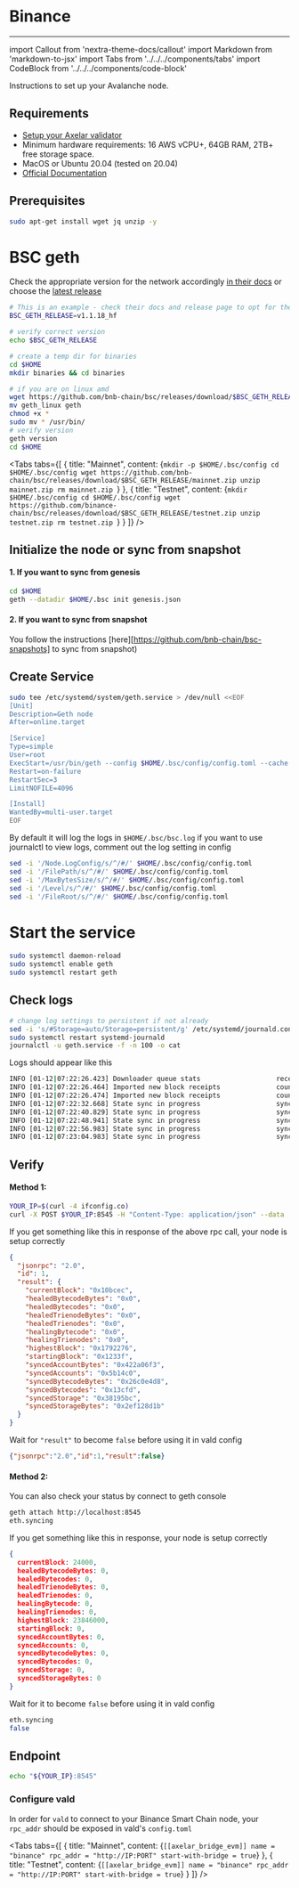 # Binance
-------------

import Callout from 'nextra-theme-docs/callout'
import Markdown from 'markdown-to-jsx'
import Tabs from '../../../components/tabs'
import CodeBlock from '../../../components/code-block'


Instructions to set up your Avalanche node.

## Requirements

- [Setup your Axelar validator](/validator/setup)
- Minimum hardware requirements: 16 AWS vCPU+, 64GB RAM, 2TB+ free storage space.
- MacOS or Ubuntu 20.04 (tested on 20.04)
- [Official Documentation](https://docs.bnbchain.org/docs/validator/fullnode/)


## Prerequisites
```bash
sudo apt-get install wget jq unzip -y
```

# BSC geth

Check the appropriate version for the network accordingly [in their docs](https://docs.bnbchain.org/docs/validator/fullnode/) or choose the [latest release](https://github.com/bnb-chain/bsc/releases)

```bash
# This is an example - check their docs and release page to opt for the right version
BSC_GETH_RELEASE=v1.1.18_hf
```
```bash
# verify correct version
echo $BSC_GETH_RELEASE

# create a temp dir for binaries
cd $HOME
mkdir binaries && cd binaries

# if you are on linux amd
wget https://github.com/bnb-chain/bsc/releases/download/$BSC_GETH_RELEASE/geth_linux
mv geth_linux geth
chmod +x *
sudo mv * /usr/bin/
# verify version
geth version
cd $HOME
```



<Tabs tabs={[
{
title: "Mainnet",
content: <CodeBlock language="bash">
{`mkdir -p $HOME/.bsc/config
cd $HOME/.bsc/config
wget https://github.com/bnb-chain/bsc/releases/download/$BSC_GETH_RELEASE/mainnet.zip
unzip mainnet.zip
rm mainnet.zip
`}
</CodeBlock>
},
{ title: "Testnet", content: <CodeBlock language="bash">
{`mkdir $HOME/.bsc/config
cd $HOME/.bsc/config
wget https://github.com/binance-chain/bsc/releases/download/$BSC_GETH_RELEASE/testnet.zip
unzip testnet.zip
rm testnet.zip
`}
</CodeBlock>
}
]} />




## Initialize the node or sync from snapshot

#### 1. If you want to sync from genesis
```bash
cd $HOME
geth --datadir $HOME/.bsc init genesis.json
```
#### 2. If you want to sync from snapshot
You follow the instructions  [here][https://github.com/bnb-chain/bsc-snapshots] to sync from snapshot)

## Create Service
```bash
sudo tee /etc/systemd/system/geth.service > /dev/null <<EOF
[Unit]
Description=Geth node
After=online.target

[Service]
Type=simple
User=root 
ExecStart=/usr/bin/geth --config $HOME/.bsc/config/config.toml --cache 8000 --rpc.allow-unprotected-txs --txlookuplimit 0 --datadir $HOME/.bsc --http --http.vhosts "*" --http.addr 0.0.0.0 --ws --ws.origins '*' --ws.addr 0.0.0.0 --http.port 8545
Restart=on-failure
RestartSec=3
LimitNOFILE=4096

[Install]
WantedBy=multi-user.target
EOF
```

By default it will log the logs in `$HOME/.bsc/bsc.log` if you want to use journalctl to view logs, comment out the log setting in config
```bash
sed -i '/Node.LogConfig/s/^/#/' $HOME/.bsc/config/config.toml
sed -i '/FilePath/s/^/#/' $HOME/.bsc/config/config.toml
sed -i '/MaxBytesSize/s/^/#/' $HOME/.bsc/config/config.toml
sed -i '/Level/s/^/#/' $HOME/.bsc/config/config.toml
sed -i '/FileRoot/s/^/#/' $HOME/.bsc/config/config.toml
```
# Start the service
```bash
sudo systemctl daemon-reload
sudo systemctl enable geth
sudo systemctl restart geth
```
## Check logs

```bash
# change log settings to persistent if not already
sed -i 's/#Storage=auto/Storage=persistent/g' /etc/systemd/journald.conf
sudo systemctl restart systemd-journald
journalctl -u geth.service -f -n 100 -o cat
```

Logs should appear like this

```bash
INFO [01-12|07:22:26.423] Downloader queue stats                   receiptTasks=118 blockTasks=34418 itemSize=658.90B throttle=8192
INFO [01-12|07:22:26.464] Imported new block receipts              count=91   elapsed=39.135ms  number=80616      hash=f2b5af..d57e5c age=2y4mo3w size=39.74KiB
INFO [01-12|07:22:26.474] Imported new block receipts              count=6    elapsed=9.733ms   number=80622      hash=f79d09..1c21f6 age=2y4mo3w size=7.06KiB
INFO [01-12|07:22:32.668] State sync in progress                   synced=0.40% state=1.41GiB   accounts=699,027@129.75MiB slots=5,819,860@1.19GiB   codes=14583@102.87MiB eta=4h55m52.376s
INFO [01-12|07:22:40.829] State sync in progress                   synced=0.42% state=1.50GiB   accounts=728,900@136.92MiB slots=6,179,853@1.27GiB   codes=14847@104.99MiB eta=5h17m21.796s
INFO [01-12|07:22:48.941] State sync in progress                   synced=0.46% state=1.59GiB   accounts=778,792@148.89MiB slots=6,498,586@1.33GiB   codes=15810@112.04MiB eta=5h20m22.013s
INFO [01-12|07:22:56.983] State sync in progress                   synced=0.51% state=1.67GiB   accounts=848,671@165.66MiB slots=6,789,621@1.39GiB   codes=17191@122.32MiB eta=5h9m44.302s
INFO [01-12|07:23:04.983] State sync in progress                   synced=0.56% state=1.77GiB   accounts=918,383@182.40MiB slots=7,140,091@1.46GiB   codes=18095@129.50MiB eta=5h8m46.202s
```

## Verify

#### Method 1:
```bash
YOUR_IP=$(curl -4 ifconfig.co)
curl -X POST $YOUR_IP:8545 -H "Content-Type: application/json" --data '{"jsonrpc":"2.0","method":"eth_syncing","params":[],"id":1}' | jq
```
If you get something like this in response of the above rpc call, your node is setup correctly
```json
{
  "jsonrpc": "2.0",
  "id": 1,
  "result": {
    "currentBlock": "0x10bcec",
    "healedBytecodeBytes": "0x0",
    "healedBytecodes": "0x0",
    "healedTrienodeBytes": "0x0",
    "healedTrienodes": "0x0",
    "healingBytecode": "0x0",
    "healingTrienodes": "0x0",
    "highestBlock": "0x1792276",
    "startingBlock": "0x1233f",
    "syncedAccountBytes": "0x422a06f3",
    "syncedAccounts": "0x5b14c0",
    "syncedBytecodeBytes": "0x26c0e4d8",
    "syncedBytecodes": "0x13cfd",
    "syncedStorage": "0x38195bc",
    "syncedStorageBytes": "0x2ef128d1b"
  }
}
```
Wait for `"result"` to become `false` before using it in vald config

```json
{"jsonrpc":"2.0","id":1,"result":false}
```

#### Method 2:
You can also check your status by connect to geth console
```bash
geth attach http://localhost:8545
eth.syncing
```

If you get something like this in response, your node is setup correctly
```json
{
  currentBlock: 24000,
  healedBytecodeBytes: 0,
  healedBytecodes: 0,
  healedTrienodeBytes: 0,
  healedTrienodes: 0,
  healingBytecode: 0,
  healingTrienodes: 0,
  highestBlock: 23846000,
  startingBlock: 0,
  syncedAccountBytes: 0,
  syncedAccounts: 0,
  syncedBytecodeBytes: 0,
  syncedBytecodes: 0,
  syncedStorage: 0,
  syncedStorageBytes: 0
}
```

Wait for it to become `false` before using it in vald config

```bash
eth.syncing
false
```

## Endpoint

```bash
echo "${YOUR_IP}:8545"
```

### Configure vald

In order for `vald` to connect to your Binance Smart Chain node, your `rpc_addr` should be exposed in
vald's `config.toml`

<Tabs tabs={[
{
title: "Mainnet",
content: <CodeBlock language="yaml">
{`[[axelar_bridge_evm]]
name = "binance"
rpc_addr = "http://IP:PORT"
start-with-bridge = true`}
</CodeBlock>
},
{
title: "Testnet",
content: <CodeBlock language="yaml">
{`[[axelar_bridge_evm]]
name = "binance"
rpc_addr = "http://IP:PORT"
start-with-bridge = true`}
</CodeBlock>
}
]} />
